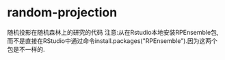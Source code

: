 # random-projection
随机投影在随机森林上的研究的代码
注意:从在Rstudio本地安装RPEnsemble包,而不是直接在RStudio中通过命令install.packages("RPEnsemble").因为这两个包是不一样的.
